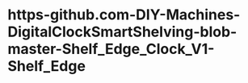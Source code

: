 # https-github.com-DIY-Machines-DigitalClockSmartShelving-blob-master-Shelf_Edge_Clock_V1-Shelf_Edge